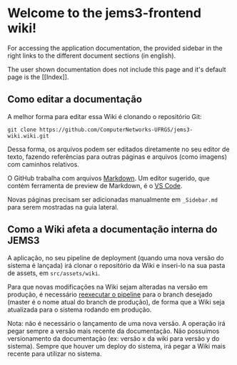 # Welcome to the jems3-frontend wiki!

For accessing the application documentation, the provided sidebar in the right links to the different document sections (in english).

The user shown documentation does not include this page and it's default page is the [[Index]].

## Como editar a documentação

A melhor forma para editar essa Wiki é clonando o repositório Git:

```
git clone https://github.com/ComputerNetworks-UFRGS/jems3-wiki.wiki.git
```

Dessa forma, os arquivos podem ser editados diretamente no seu editor de texto, fazendo referências para outras páginas e arquivos (como imagens) com caminhos relativos.

O GitHub trabalha com arquivos [Markdown](https://github.com/adam-p/markdown-here/wiki/Markdown-Cheatsheet).
Um editor sugerido, que contém ferramenta de preview de Markdown, é o [VS Code](https://code.visualstudio.com/).

Novas páginas precisam ser adicionadas manualmente em `_Sidebar.md` para serem mostradas na guia lateral.

## Como a Wiki afeta a documentação interna do JEMS3

A aplicação, no seu pipeline de deployment (quando uma nova versão do sistema é lançada) irá clonar o repositório da Wiki e inseri-lo na sua pasta de assets, em `src/assets/wiki`.

Para que novas modificações na Wiki sejam alteradas na versão em produção, é necessário [reexecutar o pipeline](https://gitlab.com/ComputerNetworks-UFRGS/jems3-frontend/-/pipelines) para o branch desejado (master é o nome atual do branch de produção), de forma que a Wiki seja atualizada para o sistema rodando em produção.

Nota: não é necessário o lançamento de uma nova versão. A operação irá pegar sempre a versão mais recente da documentação. Não possuímos versionamento da documentação (ex: versão x da wiki para versão y do sistema). Sempre que houver um deploy do sistema, irá pegar a Wiki mais recente para utilizar no sistema.